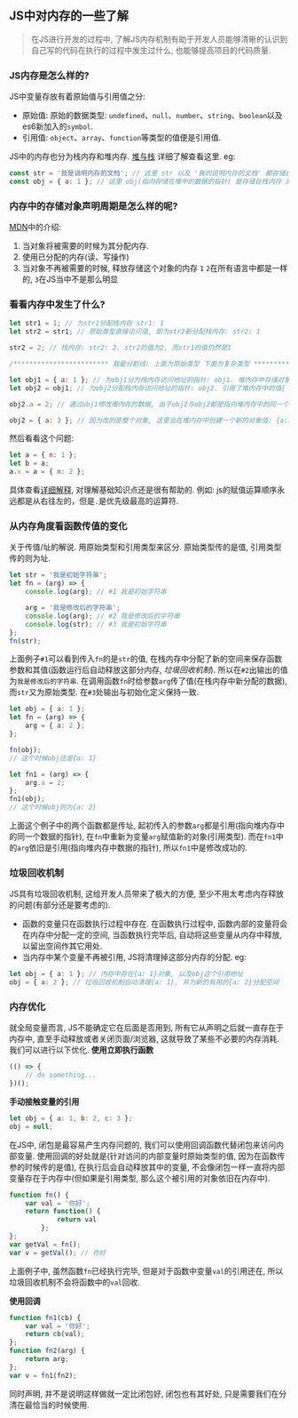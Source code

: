 ## JS中对内存的一些了解
> 在JS进行开发的过程中, 了解JS内存机制有助于开发人员能够清晰的认识到自己写的代码在执行的过程中发生过什么, 也能够提高项目的代码质量.

### JS内存是怎么样的?
JS中变量存放有着原始值与引用值之分:
- 原始值: 原始的数据类型: `undefined`、`null`、`number`、`string`、`boolean`以及es6新加入的`symbol`.
- 引用值: `object`、`array`、`function`等类型的值便是引用值.

JS中的内存也分为栈内存和堆内存. [堆与栈](堆与栈.md) 详细了解查看这里.
eg:
```javascript
const str = '我是说明内存的文档'; // 这里 str 以及 '我的说明内存的文档' 都存储在栈内存当中
const obj = { a: 1 }; // 这里 obj(指向存储在堆中的数据的指针) 是存储在栈内存 而 { a: 1 } 则存储在堆当中
```

### 内存中的存储对象声明周期是怎么样的呢?
[MDN](https://developer.mozilla.org/zh-CN/docs/Web/JavaScript/Memory_Management)中的介绍:
1. 当对象将被需要的时候为其分配内存.
2. 使用已分配的内存(读、写操作)
3. 当对象不再被需要的时候, 释放存储这个对象的内存
`1` `2`在所有语言中都是一样的, `3`在JS当中不是那么明显

### 看看内存中发生了什么?
```javascript
let str1 = 1; // 为str1分配栈内存 str1: 1
let str2 = str1; // 原始类型直接访问值, 即为str2新分配栈内存: str2: 1

str2 = 2; // 栈内存: str2: 2. str2的值为2, 而str1的值仍然是1

/************************ 我是分割线: 上面为原始类型 下面为复杂类型 *******************************/

let obj1 = { a: 1 }; // 为obj1分为栈内存访问地址的指针: obj1. 堆内存中存储对象值: { a: 1 }
let obj2 = obj1; // 为obj2分配栈内存访问地址的指针: obj2. 引用了堆内存中的值{ a: 1 }

obj2.a = 2; // 通过obj1修改堆内存的数据, 由于obj2与obj2都是指向堆内存中的同一个数据的指针(也叫引用). 所以堆内存中的值{a: 1}修改为{a: 2} 即 obj1.a 为 2; obj2.a 也为 2; (这里它们是指向了堆内存中的同一个数据的不同指针)

obj2 = { a: 3 }; // 因为改的是整个对象, 这里会在堆内存中创建一个新的对象值: {a:3}, 而obj2引用的是这个新对象, 所以obj1.a 依旧为 2; 而obj2.a 则为 3了. (这里它们是指向了堆内存中的不同数据的不同的指针)
```
然后看看这个问题:
```javascript
let a = { n: 1 };
let b = a;
a.x = a = { n: 2 };
```
具体查看[详细解释](http://www.cnblogs.com/huaan011/p/4381703.html), 对理解基础知识点还是很有帮助的. 例如: js的赋值运算顺序永远都是从右往左的，但是`.`是优先级最高的运算符. 

### 从内存角度看函数传值的变化
关于传值/址的解说. 用原始类型和引用类型来区分. 原始类型传的是值, 引用类型传的则为址.
```javascript
let str = '我是初始字符串';
let fn = (arg) => {
    console.log(arg); // #1 我是初始字符串

    arg = '我是修改后的字符串';
    console.log(arg); // #2 我是修改后的字符串
    console.log(str); // #3 我是初始字符串
};
fn(str);
```
上面例子`#1`可以看到传入`fn`的是`str`的值, 在栈内存中分配了新的空间来保存函数参数和其值(函数运行后自动释放这部分内存, _垃圾回收机制_). 所以在`#2`出输出的值为`我是修改后的字符串`. 在调用函数`fn`时给参数`arg`传了值(在栈内存中新分配的数据), 而`str`又为原始类型. 在`#3`处输出与初始化定义保持一致.

```javascript
let obj = { a: 1 };
let fn = (arg) => {
    arg = { a: 2 };
};

fn(obj);
// 这个时候obj还是{a: 1}

let fn1 = (arg) => {
    arg.a = 2;
};
fn1(obj);
// 这个时候obj则为{a: 2}
```
上面这个例子中的两个函数都是传址, 起初传入的参数`arg`都是引用(指向堆内存中的同一个数据的指针), 在`fn`中重新为变量`arg`赋值新的对象(引用类型). 而在`fn1`中的`arg`依旧是引用(指向堆内存中数据的指针), 所以`fn1`中是修改成功的.

### 垃圾回收机制
JS具有垃圾回收机制, 这给开发人员带来了极大的方便, 至少不用太考虑内存释放的问题(有部分还是要考虑的).
- 函数的变量只在函数执行过程中存在. 在函数执行过程中, 函数内部的变量将会在内存中分配一定的空间, 当函数执行完毕后, 自动将这些变量从内存中释放, 以留出空间作其它用处. 
- 当内存中某个变量不再被引用, JS将清理掉这部分内存的分配. eg:
```javascript
let obj = { a: 1 }; // 内存中存在{a: 1}对象, 以及obj这个引用地址
obj = { a: 2 }; // 垃圾回收机制自动清理{a: 1}, 并为新的有用的{a: 2}分配空间
```

### 内存优化
就全局变量而言, JS不能确定它在后面是否用到, 所有它从声明之后就一直存在于内存中, 直至手动释放或者关闭页面/浏览器, 这就导致了某些不必要的内存消耗. 我们可以进行以下优化.
__使用立即执行函数__
```javascript
(() => {
    // do something...
})();
```
__手动接触变量的引用__
```javascript
let obj = { a: 1, b: 2, c: 3 };
obj = null;
```
在JS中, 闭包是最容易产生内存问题的, 我们可以使用回调函数代替闭包来访问内部变量. 使用回调的好处就是(针对访问的内部变量时原始类型的值, 因为在函数传参的时候传的是值), 在执行后会自动释放其中的变量, 不会像闭包一样一直将内部变量存在于内存中(但如果是引用类型, 那么这个被引用的对象依旧在内存中).
```javascript
function fn() {
    var val = '你好';
    return function() {
            return val
        };
};
var getVal = fn();
var v = getVal(); // 你好
```
上面例子中, 虽然函数`fn`已经执行完毕, 但是对于函数中变量`val`的引用还在, 所以垃圾回收机制不会将函数中的`val`回收.

__使用回调__
```javascript
function fn1(cb) {
    var val = '你好';
    return cb(val);
};
function fn2(arg) {
    return arg;
};
var v = fn1(fn2);
```
同时声明, 并不是说明这样做就一定比闭包好, 闭包也有其好处, 只是需要我们在分清在最恰当的时候使用.


